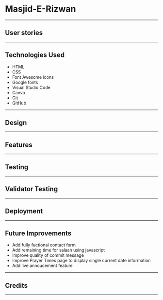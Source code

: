 # Masjid-E-Rizwan
---
## User stories
---
## Technologies Used

- HTML
- CSS
- Font Awesome icons
- Google fonts
- Visual Studio Code
- Canva
- Git
- GitHub

---
## Design
---
## Features
---
## Testing
---
## Validator Testing
---
## Deployment
---
## Future Improvements

- Add fully fuctional contact form
- Add remaining time for salaah using javascript
- Improve quality of commit message
- Improve Prayer Times page to display single current date information
- Add live annoucement feature

---
## Credits
---